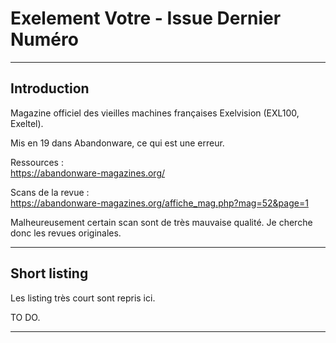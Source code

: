 # Exelement Votre - Issue Dernier Numéro

___
## Introduction

Magazine officiel des vieilles machines françaises Exelvision (EXL100, Exeltel).

Mis en 19 dans Abandonware, ce qui est une erreur.

Ressources : \
https://abandonware-magazines.org/

Scans de la revue : \
https://abandonware-magazines.org/affiche_mag.php?mag=52&page=1

Malheureusement certain scan sont de très mauvaise qualité.
Je cherche donc les revues originales.

___
## Short listing

Les listing très court sont repris ici.


TO DO.




___

